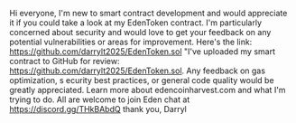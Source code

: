 Hi everyone, I'm new to smart contract development and would appreciate it if you could take a look at my EdenToken contract. I'm particularly concerned about security and would love to get your feedback on any potential vulnerabilities or areas for improvement. Here's the link: https://github.com/darrylt2025/EdenToken.sol "I've uploaded my smart contract to GitHub for review: https://github.com/darrylt2025/EdenToken.sol. Any feedback on gas optimization, s ecurity best practices, or general code quality would be greatly appreciated. Learn more about edencoinharvest.com and what I'm trying to do. All are welcome to join Eden chat at https://discord.gg/THkBAbdQ thank you, Darryl
